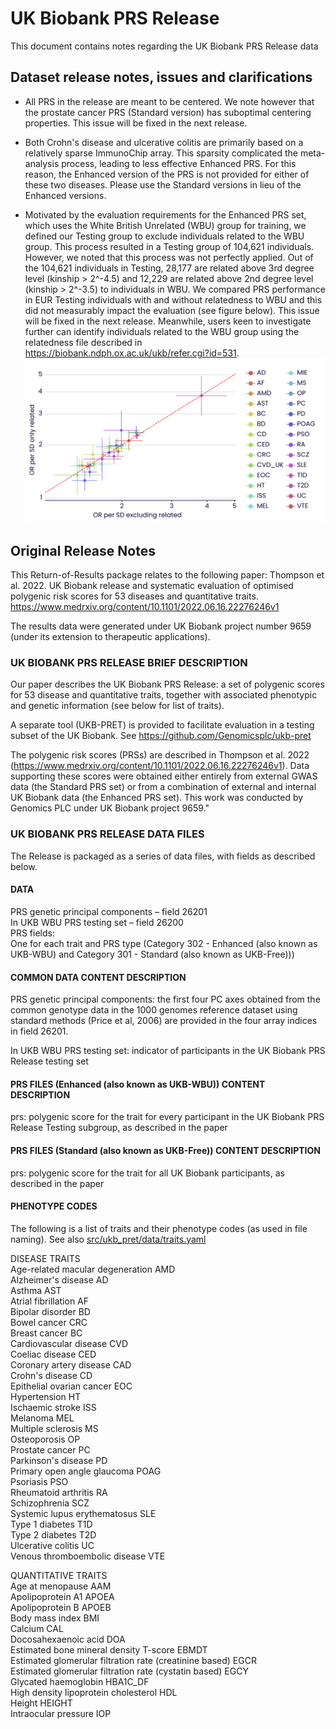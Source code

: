 # UK Biobank PRS Release

This document contains notes regarding the UK Biobank PRS Release data

## Dataset release notes, issues and clarifications

- All PRS in the release are meant to be centered. We note however that the prostate cancer PRS (Standard version) has suboptimal centering properties. This issue will be fixed in the next release.
- Both Crohn's disease and ulcerative colitis are primarily based on a relatively sparse ImmunoChip array. This sparsity complicated the meta-analysis process, leading to less effective Enhanced PRS. For this reason, the Enhanced version of the PRS is not provided for either of these two diseases. Please use the Standard versions in lieu of the Enhanced versions.

- Motivated by the evaluation requirements for the Enhanced PRS set, which uses the White British Unrelated (WBU) group for training, we defined our Testing group to exclude individuals related to the WBU group. This process resulted in a Testing group of 104,621 individuals. However, we noted that this process was not perfectly applied. Out of the 104,621 individuals in Testing, 28,177 are related above 3rd degree level (kinship > 2^-4.5) and 12,229 are related above 2nd degree level (kinship > 2^-3.5) to individuals in WBU. We compared PRS performance in EUR Testing individuals with and without relatedness to WBU and this did not measurably impact the evaluation (see figure below). This issue will be fixed in the next release. Meanwhile, users keen to investigate further can identify individuals related to the WBU group using the relatedness file described in https://biobank.ndph.ox.ac.uk/ukb/refer.cgi?id=531.
![](img/excluded_vs_only_related_28k_binary.png?raw=true)

## Original Release Notes

This Return-of-Results package relates to the following paper:
Thompson et al. 2022. UK Biobank release and systematic evaluation of optimised polygenic risk scores for 53 diseases and
quantitative traits. https://www.medrxiv.org/content/10.1101/2022.06.16.22276246v1

The results data were generated under UK Biobank project number 9659 (under its extension to therapeutic applications).

### UK BIOBANK PRS RELEASE BRIEF DESCRIPTION
Our paper describes the UK Biobank PRS Release: a set of polygenic scores for 53 disease and quantitative traits,
together with associated phenotypic and genetic information (see below for list of traits).

A separate tool (UKB-PRET) is provided to facilitate evaluation in a testing subset of the UK Biobank. See
https://github.com/Genomicsplc/ukb-pret

The polygenic risk scores (PRSs) are described in Thompson et al. 2022 (https://www.medrxiv.org/content/10.1101/2022.06.16.22276246v1).
Data supporting these scores were obtained either entirely from external GWAS data (the Standard PRS set) or from a combination of external and internal UK Biobank data (the Enhanced PRS set). This work was conducted by Genomics PLC under UK Biobank project 9659."

### UK BIOBANK PRS RELEASE DATA FILES
The Release is packaged as a series of data files, with fields as described below.

#### DATA
PRS genetic principal components – field 26201  
In UKB WBU PRS testing set – field 26200  
PRS fields:  
One for each trait and PRS type (Category 302 - Enhanced (also known as UKB-WBU) and Category 301 - Standard (also known as UKB-Free)))

#### COMMON DATA CONTENT DESCRIPTION
PRS genetic principal components: the first four PC axes obtained from the common genotype data in the 1000 genomes
reference dataset using standard methods (Price et al, 2006) are provided in the four array indices in field 26201.

In UKB WBU PRS testing set: indicator of participants in the UK Biobank PRS Release testing set

#### PRS FILES (Enhanced (also known as UKB-WBU)) CONTENT DESCRIPTION
prs: polygenic score for the trait for every participant in the UK Biobank PRS Release Testing subgroup, as described in the paper

#### PRS FILES (Standard (also known as UKB-Free)) CONTENT DESCRIPTION
prs: polygenic score for the trait for all UK Biobank participants, as described in the paper

#### PHENOTYPE CODES
The following is a list of traits and their phenotype codes (as used in file naming).
See also [src/ukb_pret/data/traits.yaml](./src/ukb_pret/data/traits.yaml)

DISEASE TRAITS  
Age-related macular degeneration	AMD  
Alzheimer's disease	AD  
Asthma	AST  
Atrial fibrillation	AF  
Bipolar disorder	BD  
Bowel cancer	CRC  
Breast cancer	BC  
Cardiovascular disease	CVD  
Coeliac disease	CED  
Coronary artery disease	CAD  
Crohn's disease	CD  
Epithelial ovarian cancer	EOC  
Hypertension	HT  
Ischaemic stroke	ISS  
Melanoma	MEL  
Multiple sclerosis	MS  
Osteoporosis	OP  
Prostate cancer	PC  
Parkinson's disease	PD  
Primary open angle glaucoma	POAG  
Psoriasis	PSO  
Rheumatoid arthritis	RA  
Schizophrenia	SCZ  
Systemic lupus erythematosus	SLE  
Type 1 diabetes	T1D  
Type 2 diabetes	T2D  
Ulcerative colitis	UC  
Venous thromboembolic disease	VTE

QUANTITATIVE TRAITS  
Age at menopause	AAM  
Apolipoprotein A1	APOEA  
Apolipoprotein B	APOEB  
Body mass index	BMI  
Calcium	CAL  
Docosahexaenoic acid	DOA  
Estimated bone mineral density T-score	EBMDT  
Estimated glomerular filtration rate (creatinine based)	EGCR  
Estimated glomerular filtration rate (cystatin based)	EGCY  
Glycated haemoglobin	HBA1C_DF  
High density lipoprotein cholesterol	HDL  
Height	HEIGHT  
Intraocular pressure	IOP
